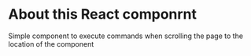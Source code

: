 # About this React componrnt 
Simple component to execute commands when scrolling the page to the location of the component
